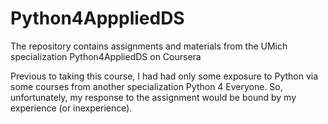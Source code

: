 # Python4ApppliedDS
The  repository contains assignments and materials from the UMich specialization Python4AppliedDS on Coursera

Previous to taking this course, I had had only some exposure to Python 
via some courses from another specialization Python 4 
Everyone. So, unfortunately, my response to the assignment would be bound by my experience (or inexperience).

